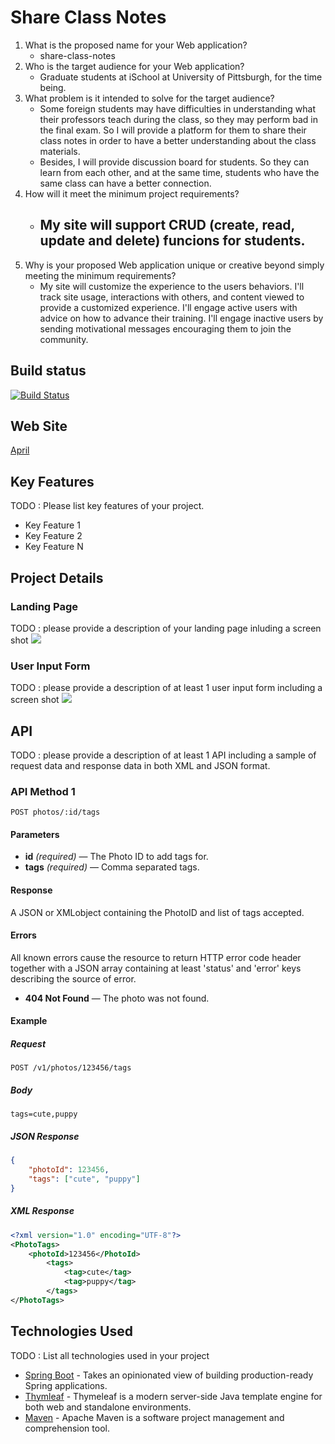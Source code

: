 # Share Class Notes

1. What is the proposed name for your Web application?
    - share-class-notes
2. Who is the target audience for your Web application?
    - Graduate students at iSchool at University of Pittsburgh, for the time being.
3. What problem is it intended to solve for the target audience?
    - Some foreign students may have difficulties in understanding what their professors teach during the class, so they may perform bad in the final exam. So I will provide a platform for them to share their class notes in order to have a better understanding about the class materials.
    - Besides, I will provide discussion board for students. So they can learn from each other, and at the same time, students who have the same class can have a better connection.
4. How will it meet the minimum project requirements?
    - My site will support CRUD (create, read, update and delete) funcions for students.
        -- 
5. Why is your proposed Web application unique or creative beyond simply meeting the minimum requirements?
     - My site will customize the experience to the users behaviors. I'll track site usage, interactions with others, and content viewed to provide a customized experience. I'll engage active users with advice on how to advance their training. I'll engage inactive users by sending motivational messages encouraging them to join the community.

## Build status

[![Build Status](https://travis-ci.org/infsci2560sp17/full-stack-web-April777.svg?branch=master)](https://travis-ci.org/infsci2560sp17/full-stack-web-April777)

## Web Site

[April](https://ancient-sierra-15984.herokuapp.com/)

## Key Features

TODO : Please list key features of your project.

* Key Feature 1
* Key Feature 2
* Key Feature N

## Project Details

### Landing Page

TODO : please provide a description of your landing page inluding a screen shot ![](https://.../image.JPG)

### User Input Form

TODO : please provide a description of at least 1 user input form including a screen shot ![](https://.../image.jpg)

## API

TODO : please provide a description of at least 1 API including a sample of request data and response data in both XML and JSON format.

### API Method 1

    POST photos/:id/tags

#### Parameters

- **id** _(required)_ — The Photo ID to add tags for.
- **tags** _(required)_ — Comma separated tags.

#### Response

A JSON or XMLobject containing the PhotoID and list of tags accepted.

#### Errors

All known errors cause the resource to return HTTP error code header together with a JSON array containing at least 'status' and 'error' keys describing the source of error.

- **404 Not Found** — The photo was not found.

#### Example

##### Request

    POST /v1/photos/123456/tags

##### Body

    tags=cute,puppy


##### JSON Response

```json
{
    "photoId": 123456,
    "tags": ["cute", "puppy"]
}
```

##### XML Response

```xml
<?xml version="1.0" encoding="UTF-8"?>
<PhotoTags>
    <photoId>123456</PhotoId>
        <tags>
            <tag>cute</tag>
            <tag>puppy</tag>
        </tags>
</PhotoTags>
```

## Technologies Used

TODO : List all technologies used in your project

- [Spring Boot](https://projects.spring.io/spring-boot/) - Takes an opinionated view of building production-ready Spring applications.
- [Thymleaf](http://www.thymeleaf.org/) - Thymeleaf is a modern server-side Java template engine for both web and standalone environments.
- [Maven](https://maven.apache.org/) - Apache Maven is a software project management and comprehension tool.
